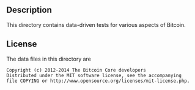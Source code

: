 Description
------------

This directory contains data-driven tests for various aspects of Bitcoin.

License
--------

The data files in this directory are

    Copyright (c) 2012-2014 The Bitcoin Core developers
    Distributed under the MIT software license, see the accompanying
    file COPYING or http://www.opensource.org/licenses/mit-license.php.

